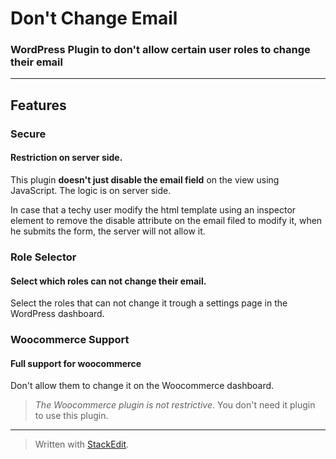 # Don't Change Email
### WordPress Plugin to don't allow certain user roles to change their email

-----------------------

## Features

### **Secure**
#### Restriction on server side.
This plugin **doesn't just disable the email field** on the view using JavaScript. The logic is on server side. 

In case that a techy user modify the html template using an inspector element to remove the disable attribute on the email filed to modify it, when he submits the form, the server will not allow it. 



### **Role Selector**
#### Select which roles **can not** change their email.

Select the roles that can not change it trough a settings page in the WordPress dashboard.

### **Woocommerce Support**
#### Full support for woocommerce

Don't allow them to change it on the Woocommerce dashboard.

>_The Woocommerce plugin is not restrictive_. You don't need it plugin to use this plugin.

__________________

> Written with [StackEdit](https://stackedit.io/).
